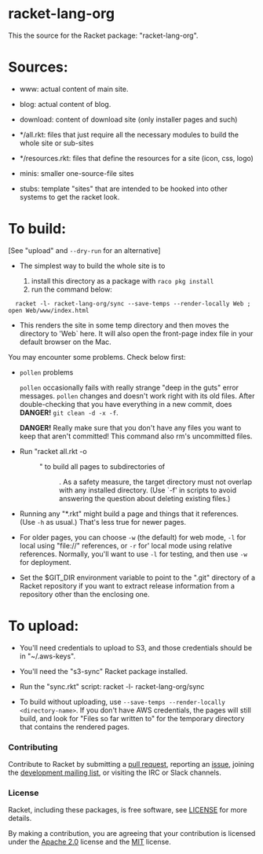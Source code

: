 # racket-lang-org

This the source for the Racket package: "racket-lang-org".

Sources:
========

* www: actual content of main site.

* blog: actual content of blog.

* download: content of download site (only installer pages and such)

* */all.rkt: files that just require all the necessary modules to build
  the whole site or sub-sites

* */resources.rkt: files that define the resources for a site (icon,
  css, logo)

* minis: smaller one-source-file sites

* stubs: template "sites" that are intended to be hooked into other
  systems to get the racket look.

To build:
=========

 [See "upload" and `--dry-run` for an alternative]

* The simplest way to build the whole site is to

  1. install this directory as a package with `raco pkg install`
  2. run the command below:

```
  racket -l- racket-lang-org/sync --save-temps --render-locally Web ; open Web/www/index.html
```

* This renders the site in some temp directory and then moves the directory
  to 'Web` here. It will also open the front-page index file in your
  default browser on the Mac.

You may encounter some problems. Check below first:

* `pollen` problems 

  `pollen` occasionally fails with really strange "deep in the guts"
  error messages. `pollen` changes and doesn't work right with its old
  files. After double-checking that you have everything in a new
  commit, does **DANGER!** `git clean -d -x -f`. 

  **DANGER!** Really make sure that you don't have any files you want
  to keep that aren't committed! This command also rm's uncommitted files. 

* Run "racket all.rkt -o <dir>" to build all pages to subdirectories of
  <dir>. As a safety measure, the target directory must not overlap
  with any installed directory. (Use `-f' in scripts to avoid
  answering the question about deleting existing files.)

* Running any "*.rkt" might build a page and things that it
  references. (Use `-h` as usual.) That's less true for newer pages.

* For older pages, you can choose `-w` (the default) for web mode,
  `-l` for local using "file://" references, or `-r` for' local mode
  using relative references. Normally, you'll want to use `-l` for
  testing, and then use `-w` for deployment.

* Set the $GIT_DIR environment variable to point to the ".git"
  directory of a Racket repository if you want to extract release
  information from a repository other than the enclosing one.

To upload:
==========

* You'll need credentials to upload to S3, and those credentials
  should be in "~/.aws-keys".

* You'll need the "s3-sync" Racket package installed.

* Run the "sync.rkt" script: racket -l- racket-lang-org/sync

* To build without uploading, use `--save-temps --render-locally <directory-name>`. If you
  don't have AWS credentials, the pages will still build, and look for
  "Files so far written to" for the temporary directory that contains
  the rendered pages.

### Contributing

Contribute to Racket by submitting a [pull request], reporting an
[issue], joining the [development mailing list], or visiting the
IRC or Slack channels.

### License

Racket, including these packages, is free software, see [LICENSE]
for more details.

By making a contribution, you are agreeing that your contribution
is licensed under the [Apache 2.0] license and the [MIT] license.

[MIT]: https://github.com/racket/racket/blob/master/racket/src/LICENSE-MIT.txt
[Apache 2.0]: https://www.apache.org/licenses/LICENSE-2.0.txt
[pull request]: https://github.com/racket/racket-lang-org/pulls
[issue]: https://github.com/racket/racket-lang-org/issues
[development mailing list]: https://lists.racket-lang.org
[LICENSE]: LICENSE
